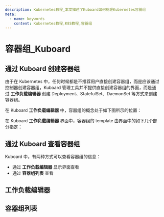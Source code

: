 ```yaml
---
description: Kubernetes教程_本文描述了Kuboard如何处理Kubernetes容器组
meta:
  - name: keywords
    content: Kubernetes教程,K8S教程,容器组
---
```


# 容器组_Kuboard

## 通过 Kuboard 创建容器组

由于在 Kubernetes 中，任何时候都是不推荐用户直接创建容器组，而是应该通过控制器创建容器组，Kuboard 管理工具并不提供直接创建容器组的界面，而是通过 **工作负载编辑器** 创建 Deployment、StatefulSet、DaemonSet 等方式来创建容器组。

在 Kuboard **工作负载编辑器** 中，容器组的概念处于如下图所示的位置：

在 Kuboard **工作负载编辑器** 界面中，容器组的 template 由界面中的如下几个部分指定：

## 通过 Kuboard 查看容器组

Kuboard 中，有两种方式可以查看容器组的信息：
* 通过 **工作负载编辑器** 显示界面查看
* 通过 **容器组列表** 查看

## 工作负载编辑器

## 容器组列表
